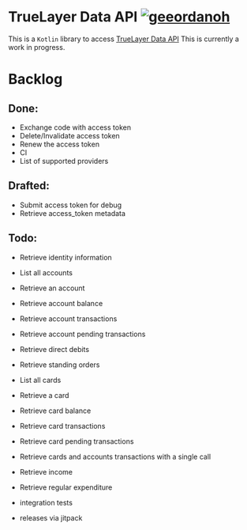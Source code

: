 # TrueLayer Data API [![geeordanoh](https://circleci.com/gh/geeordanoh/truelayer-data-client.svg?style=svg)](https://app.circleci.com/pipelines/github/geeordanoh/truelayer-data-client)
This is a `Kotlin` library to access [TrueLayer Data API](https://truelayer.com/data-api/) 
This is currently a work in progress.

# Backlog
## Done:
- Exchange code with access token
- Delete/Invalidate access token
- Renew the access token
- CI
- List of supported providers
## Drafted:
- Submit access token for debug
- Retrieve access_token metadata
## Todo:
- Retrieve identity information
- List all accounts
- Retrieve an account
- Retrieve account balance
- Retrieve account transactions
- Retrieve account pending transactions
- Retrieve direct debits
- Retrieve standing orders
- List all cards
- Retrieve a card
- Retrieve card balance
- Retrieve card transactions
- Retrieve card pending transactions
- Retrieve cards and accounts transactions with a single call
- Retrieve income
- Retrieve regular expenditure

- integration tests
- releases via jitpack
